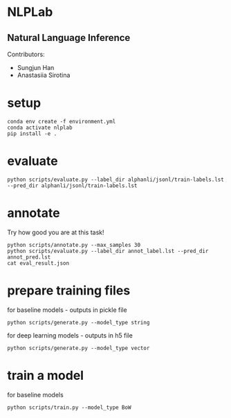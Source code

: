# NLPLab

## Natural Language Inference 

Contributors:
- Sungjun Han 
- Anastasiia Sirotina

# setup
```
conda env create -f environment.yml
conda activate nlplab
pip install -e .
```

# evaluate 
```
python scripts/evaluate.py --label_dir alphanli/jsonl/train-labels.lst --pred_dir alphanli/jsonl/train-labels.lst
```

# annotate
Try how good you are at this task!

```
python scripts/annotate.py --max_samples 30
python scripts/evaluate.py --label_dir annot_label.lst --pred_dir annot_pred.lst
cat eval_result.json
```

# prepare training files 

for baseline models  - outputs in pickle file
```
python scripts/generate.py --model_type string
```

for deep learning models - outputs in h5 file 

```
python scripts/generate.py --model_type vector
```

# train a model

for baseline models 
```
python scripts/train.py --model_type BoW
```


